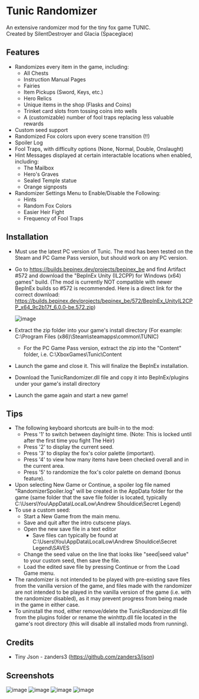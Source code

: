 # Tunic Randomizer
An extensive randomizer mod for the tiny fox game TUNIC.
<br>
Created by SilentDestroyer and Glacia (Spaceglace)

## Features
- Randomizes every item in the game, including:
  - All Chests
  - Instruction Manual Pages
  - Fairies
  - Item Pickups (Sword, Keys, etc.)
  - Hero Relics
  - Unique items in the shop (Flasks and Coins)
  - Trinket card slots from tossing coins into wells
  - A (customizable) number of fool traps replacing less valuable rewards
- Custom seed support
- Randomized Fox colors upon every scene transition (!!)
- Spoiler Log
- Fool Traps, with difficulty options (None, Normal, Double, Onslaught)
- Hint Messages displayed at certain interactable locations when enabled, including:
  - The Mailbox
  - Hero's Graves
  - Sealed Temple statue
  - Orange signposts
- Randomizer Settings Menu to Enable/Disable the Following:
    - Hints
    - Random Fox Colors
    - Easier Heir Fight
    - Frequency of Fool Traps

## Installation
- Must use the latest PC version of Tunic. The mod has been tested on the Steam and PC Game Pass version, but should work on any PC version.
- Go to https://builds.bepinex.dev/projects/bepinex_be and find Artifact #572 and download the "BepInEx Unity (IL2CPP) for Windows (x64) games" build. (The mod is currently NOT compatible with newer BepInEx builds so #572 is recommended. Here is a direct link for the correct download: https://builds.bepinex.dev/projects/bepinex_be/572/BepInEx_UnityIL2CPP_x64_9c2b17f_6.0.0-be.572.zip)

  ![image](https://user-images.githubusercontent.com/110704408/188519149-d9476aa9-55f6-4f38-9ce9-93d137fa71af.png)

- Extract the zip folder into your game's install directory (For example: C:\Program Files (x86)\Steam\steamapps\common\TUNIC)
  - For the PC Game Pass version, extract the zip into the "Content" folder, i.e. C:\XboxGames\Tunic\Content
- Launch the game and close it. This will finalize the BepInEx installation.
- Download the TunicRandomizer.dll file and copy it into BepInEx/plugins under your game's install directory
- Launch the game again and start a new game!

## Tips
- The following keyboard shortcuts are built-in to the mod:
  - Press '1' to switch between day/night time. (Note: This is locked until after the first time you fight The Heir)
  - Press '2' to display the current seed.
  - Press '3' to display the fox's color palette (important).
  - Press '4' to view how many items have been checked overall and in the current area.
  - Press '5' to randomize the fox's color palette on demand (bonus feature).
- Upon selecting New Game or Continue, a spoiler log file named "RandomizerSpoiler.log" will be created in the AppData folder for the game (same folder that the save file folder is located, typically C:\Users\You\AppData\LocalLow\Andrew Shouldice\Secret Legend)
- To use a custom seed:
  - Start a New Game from the main menu.
  - Save and quit after the intro cutscene plays.
  - Open the new save file in a text editor 
    - Save files can typically be found at C:\Users\You\AppData\LocalLow\Andrew Shouldice\Secret Legend\SAVES
  - Change the seed value on the line that looks like "seed|seed value" to your custom seed, then save the file.
  - Load the edited save file by pressing Continue or from the Load Game menu.
- The randomizer is not intended to be played with pre-existing save files from the vanilla version of the game, and files made with the randomizer are not intended to be played in the vanilla version of the game (i.e. with the randomizer disabled), as it may prevent progress from being made in the game in either case.
- To uninstall the mod, either remove/delete the TunicRandomizer.dll file from the plugins folder or rename the winhttp.dll file located in the game's root directory (this will disable all installed mods from running).

## Credits
- Tiny Json - zanders3 (https://github.com/zanders3/json)

## Screenshots
![image](https://user-images.githubusercontent.com/110704408/193220644-e62bc84b-ccaa-4245-b080-797e17b5d640.png)
![image](https://user-images.githubusercontent.com/110704408/193220673-15a35c0d-fd42-43b0-a946-a007dc671cdd.png)
![image](https://user-images.githubusercontent.com/110704408/193220692-01f3d497-db4c-4200-a2b4-28abba4fdd96.png)
![image](https://user-images.githubusercontent.com/110704408/193220725-e61f149f-14be-4a95-9088-7081926cd3ec.png)
